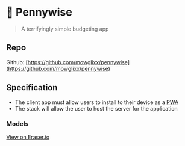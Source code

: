 # 🤡 Pennywise

> A terrifyingly simple budgeting app

## Repo
Github: [https://github.com/mowglixx/pennywise](https://github.com/mowglixx/pennywise)

## Specification
- The client app must allow users to install to their device as a [﻿PWA](https://developer.mozilla.org/en-US/docs/Web/Progressive_web_apps)﻿
- The stack will allow the user to host the server for the application

### Models
[﻿View on Eraser.io](https://app.eraser.io/workspace/EQQb2pYws70R2Puvdzyb?elements=VuScln0CeJjaU9XyJhSf9Q) 
